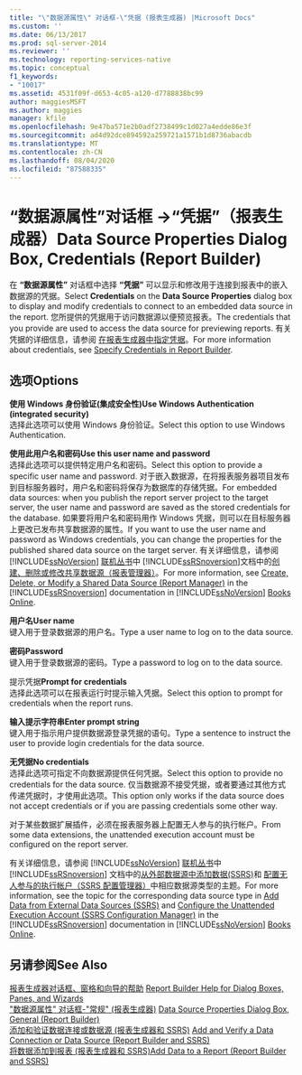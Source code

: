 ```yaml
---
title: "\"数据源属性\" 对话框-\"凭据 (报表生成器) |Microsoft Docs"
ms.custom: ''
ms.date: 06/13/2017
ms.prod: sql-server-2014
ms.reviewer: ''
ms.technology: reporting-services-native
ms.topic: conceptual
f1_keywords:
- "10017"
ms.assetid: 4531f09f-d653-4c05-a120-d7788838bc99
author: maggiesMSFT
ms.author: maggies
manager: kfile
ms.openlocfilehash: 9e47ba571e2b0adf2738499c1d027a4edde86e3f
ms.sourcegitcommit: ad4d92dce894592a259721a1571b1d8736abacdb
ms.translationtype: MT
ms.contentlocale: zh-CN
ms.lasthandoff: 08/04/2020
ms.locfileid: "87588335"
---
```

# <a name="data-source-properties-dialog-box-credentials-report-builder"></a><span data-ttu-id="b18b1-102">“数据源属性”对话框 -&gt;“凭据”（报表生成器）</span><span class="sxs-lookup"><span data-stu-id="b18b1-102">Data Source Properties Dialog Box, Credentials (Report Builder)</span></span>
  <span data-ttu-id="b18b1-103">在 **“数据源属性”** 对话框中选择 **“凭据”** 可以显示和修改用于连接到报表中的嵌入数据源的凭据。</span><span class="sxs-lookup"><span data-stu-id="b18b1-103">Select **Credentials** on the **Data Source Properties** dialog box to display and modify credentials to connect to an embedded data source in the report.</span></span> <span data-ttu-id="b18b1-104">您所提供的凭据用于访问数据源以便预览报表。</span><span class="sxs-lookup"><span data-stu-id="b18b1-104">The credentials that you provide are used to access the data source for previewing reports.</span></span> <span data-ttu-id="b18b1-105">有关凭据的详细信息，请参阅 [在报表生成器中指定凭据](../../2014/reporting-services/specify-credentials-in-report-builder.md)。</span><span class="sxs-lookup"><span data-stu-id="b18b1-105">For more information about credentials, see [Specify Credentials in Report Builder](../../2014/reporting-services/specify-credentials-in-report-builder.md).</span></span>  
  
## <a name="options"></a><span data-ttu-id="b18b1-106">选项</span><span class="sxs-lookup"><span data-stu-id="b18b1-106">Options</span></span>  
 <span data-ttu-id="b18b1-107">**使用 Windows 身份验证(集成安全性)**</span><span class="sxs-lookup"><span data-stu-id="b18b1-107">**Use Windows Authentication (integrated security)**</span></span>  
 <span data-ttu-id="b18b1-108">选择此选项可以使用 Windows 身份验证。</span><span class="sxs-lookup"><span data-stu-id="b18b1-108">Select this option to use Windows Authentication.</span></span>  
  
 <span data-ttu-id="b18b1-109">**使用此用户名和密码**</span><span class="sxs-lookup"><span data-stu-id="b18b1-109">**Use this user name and password**</span></span>  
 <span data-ttu-id="b18b1-110">选择此选项可以提供特定用户名和密码。</span><span class="sxs-lookup"><span data-stu-id="b18b1-110">Select this option to provide a specific user name and password.</span></span> <span data-ttu-id="b18b1-111">对于嵌入数据源，在将报表服务器项目发布到目标服务器时，用户名和密码将保存为数据库的存储凭据。</span><span class="sxs-lookup"><span data-stu-id="b18b1-111">For embedded data sources: when you publish the report server project to the target server, the user name and password are saved as the stored credentials for the database.</span></span> <span data-ttu-id="b18b1-112">如果要将用户名和密码用作 Windows 凭据，则可以在目标服务器上更改已发布共享数据源的属性。</span><span class="sxs-lookup"><span data-stu-id="b18b1-112">If you want to use the user name and password as Windows credentials, you can change the properties for the published shared data source on the target server.</span></span> <span data-ttu-id="b18b1-113">有关详细信息，请参阅 [!INCLUDE[ssNoVersion](../includes/ssnoversion-md.md)] [联机丛书](https://go.microsoft.com/fwlink/?linkid=121312)中 [!INCLUDE[ssRSnoversion](../includes/ssrsnoversion-md.md)]文档中的[创建、删除或修改共享数据源（报表管理器）](../../2014/reporting-services/create-delete-or-modify-a-shared-data-source-report-manager.md)。</span><span class="sxs-lookup"><span data-stu-id="b18b1-113">For more information, see [Create, Delete, or Modify a Shared Data Source &#40;Report Manager&#41;](../../2014/reporting-services/create-delete-or-modify-a-shared-data-source-report-manager.md) in the [!INCLUDE[ssRSnoversion](../includes/ssrsnoversion-md.md)] documentation in [!INCLUDE[ssNoVersion](../includes/ssnoversion-md.md)] [Books Online](https://go.microsoft.com/fwlink/?linkid=121312).</span></span>  
  
 <span data-ttu-id="b18b1-114">**用户名**</span><span class="sxs-lookup"><span data-stu-id="b18b1-114">**User name**</span></span>  
 <span data-ttu-id="b18b1-115">键入用于登录数据源的用户名。</span><span class="sxs-lookup"><span data-stu-id="b18b1-115">Type a user name to log on to the data source.</span></span>  
  
 <span data-ttu-id="b18b1-116">**密码**</span><span class="sxs-lookup"><span data-stu-id="b18b1-116">**Password**</span></span>  
 <span data-ttu-id="b18b1-117">键入用于登录数据源的密码。</span><span class="sxs-lookup"><span data-stu-id="b18b1-117">Type a password to log on to the data source.</span></span>  
  
 <span data-ttu-id="b18b1-118"> 提示凭据</span><span class="sxs-lookup"><span data-stu-id="b18b1-118">**Prompt for credentials**</span></span>  
 <span data-ttu-id="b18b1-119">选择此选项可以在报表运行时提示输入凭据。</span><span class="sxs-lookup"><span data-stu-id="b18b1-119">Select this option to prompt for credentials when the report runs.</span></span>  
  
 <span data-ttu-id="b18b1-120">**输入提示字符串**</span><span class="sxs-lookup"><span data-stu-id="b18b1-120">**Enter prompt string**</span></span>  
 <span data-ttu-id="b18b1-121">键入用于指示用户提供数据源登录凭据的语句。</span><span class="sxs-lookup"><span data-stu-id="b18b1-121">Type a sentence to instruct the user to provide login credentials for the data source.</span></span>  
  
 <span data-ttu-id="b18b1-122">**无凭据**</span><span class="sxs-lookup"><span data-stu-id="b18b1-122">**No credentials**</span></span>  
 <span data-ttu-id="b18b1-123">选择此选项可指定不向数据源提供任何凭据。</span><span class="sxs-lookup"><span data-stu-id="b18b1-123">Select this option to provide no credentials for the data source.</span></span> <span data-ttu-id="b18b1-124">仅当数据源不接受凭据，或者要通过其他方式传递凭据时，才使用此选项。</span><span class="sxs-lookup"><span data-stu-id="b18b1-124">This option only works if the data source does not accept credentials or if you are passing credentials some other way.</span></span>  
  
 <span data-ttu-id="b18b1-125">对于某些数据扩展插件，必须在报表服务器上配置无人参与的执行帐户。</span><span class="sxs-lookup"><span data-stu-id="b18b1-125">From some data extensions, the unattended execution account must be configured on the report server.</span></span>  
  
 <span data-ttu-id="b18b1-126">有关详细信息，请参阅 [!INCLUDE[ssNoVersion](../includes/ssnoversion-md.md)] [联机丛书](https://go.microsoft.com/fwlink/?linkid=121312)中 [!INCLUDE[ssRSnoversion](../includes/ssrsnoversion-md.md)] 文档中的[从外部数据源中添加数据(SSRS)](report-data/add-data-from-external-data-sources-ssrs.md)和 [配置无人参与的执行帐户（SSRS 配置管理器）](install-windows/configure-the-unattended-execution-account-ssrs-configuration-manager.md)中相应数据源类型的主题。</span><span class="sxs-lookup"><span data-stu-id="b18b1-126">For more information, see the topic for the corresponding data source type in [Add Data from External Data Sources &#40;SSRS&#41;](report-data/add-data-from-external-data-sources-ssrs.md) and [Configure the Unattended Execution Account &#40;SSRS Configuration Manager&#41;](install-windows/configure-the-unattended-execution-account-ssrs-configuration-manager.md) in the [!INCLUDE[ssRSnoversion](../includes/ssrsnoversion-md.md)] documentation in [!INCLUDE[ssNoVersion](../includes/ssnoversion-md.md)] [Books Online](https://go.microsoft.com/fwlink/?linkid=121312).</span></span>  
  
## <a name="see-also"></a><span data-ttu-id="b18b1-127">另请参阅</span><span class="sxs-lookup"><span data-stu-id="b18b1-127">See Also</span></span>  
 <span data-ttu-id="b18b1-128">[报表生成器对话框、窗格和向导的帮助](../../2014/reporting-services/report-builder-help-for-dialog-boxes-panes-and-wizards.md) </span><span class="sxs-lookup"><span data-stu-id="b18b1-128">[Report Builder Help for Dialog Boxes, Panes, and Wizards](../../2014/reporting-services/report-builder-help-for-dialog-boxes-panes-and-wizards.md) </span></span>  
 <span data-ttu-id="b18b1-129">["数据源属性" 对话框-"常规" &#40;报表生成器&#41;](../../2014/reporting-services/data-source-properties-dialog-box-general-report-builder.md) </span><span class="sxs-lookup"><span data-stu-id="b18b1-129">[Data Source Properties Dialog Box, General &#40;Report Builder&#41;](../../2014/reporting-services/data-source-properties-dialog-box-general-report-builder.md) </span></span>  
 <span data-ttu-id="b18b1-130">[添加和验证数据连接或数据源 &#40;报表生成器和 SSRS&#41;](report-data/add-and-verify-a-data-connection-report-builder-and-ssrs.md) </span><span class="sxs-lookup"><span data-stu-id="b18b1-130">[Add and Verify a Data Connection or Data Source &#40;Report Builder and SSRS&#41;](report-data/add-and-verify-a-data-connection-report-builder-and-ssrs.md) </span></span>  
 [<span data-ttu-id="b18b1-131">将数据添加到报表 &#40;报表生成器和 SSRS&#41;</span><span class="sxs-lookup"><span data-stu-id="b18b1-131">Add Data to a Report &#40;Report Builder and SSRS&#41;</span></span>](report-data/report-datasets-ssrs.md)  
  
  
